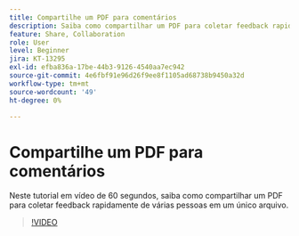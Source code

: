 ```yaml
---
title: Compartilhe um PDF para comentários
description: Saiba como compartilhar um PDF para coletar feedback rapidamente de várias pessoas em um único arquivo
feature: Share, Collaboration
role: User
level: Beginner
jira: KT-13295
exl-id: efba836a-17be-44b3-9126-4540aa7ec942
source-git-commit: 4e6fbf91e96d26f9ee8f1105ad68738b9450a32d
workflow-type: tm+mt
source-wordcount: '49'
ht-degree: 0%

---
```


# Compartilhe um PDF para comentários

Neste tutorial em vídeo de 60 segundos, saiba como compartilhar um PDF para coletar feedback rapidamente de várias pessoas em um único arquivo.

>[!VIDEO](https://video.tv.adobe.com/v/340769?quality=12&learn=on&hidetitle=true)
